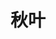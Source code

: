 ---
lang: zh-CN
home: true
title: 秋叶
description: 秋叶页面的描述
sidebar: false
heroText: '秋叶的note'
actions:
  - text: Get Started
    link: /Vue/第一个note.md
    type: primary
  - text: View on GitHub
    link: https://github.com/qiuye-zhou
    type: secondary
features:
  - title: 简洁至上
    details: 以 Markdown 为中心的项目结构，以最少的配置帮助你专注于写作。其他内容、其他内容
  - title: Vue 驱动
    details: 享受 Vue 的开发体验，可以在 Markdown 中使用 Vue 组件，又可以使用 Vue 来开发自定义主题。
  - title: 高性能
    details: VuePress 会为每个页面预渲染生成静态的 HTML，同时，每个页面被加载的时候，将作为 SPA 运行。
---